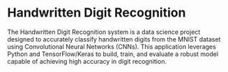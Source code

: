 # Handwritten Digit Recognition
The Handwritten Digit Recognition system is a data science project designed to accurately classify handwritten digits from the MNIST dataset using Convolutional Neural Networks (CNNs). This application leverages Python and TensorFlow/Keras to build, train, and evaluate a robust model capable of achieving high accuracy in digit recognition.
